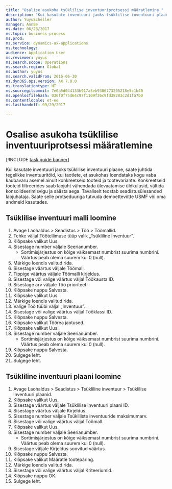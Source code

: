 ```yaml
--- 
title: "Osalise asukoha tsüklilise inventuuriprotsessi määratlemine "
description: "Kui kasutate inventuuri jaoks tsüklilise inventuuri plaane, saate juhtida tegelikke inventuuritöid, kui taotlete, et asukohas loendataks kogu vaba kaubavaru asemel ainult konkreetseid tooteid ja tootevariante."
author: YuyuScheller
manager: AnnBe
ms.date: 06/23/2017
ms.topic: business-process
ms.prod: 
ms.service: dynamics-ax-applications
ms.technology: 
audience: Application User
ms.reviewer: yuyus
ms.search.scope: Operations
ms.search.region: Global
ms.author: yuyus
ms.search.validFrom: 2016-06-30
ms.dyn365.ops.version: AX 7.0.0
ms.translationtype: HT
ms.sourcegitcommit: 7e0a5d044133b917a3eb9386773205218e5c1b40
ms.openlocfilehash: 030f0f75d64c97f1109f36c9fd38283c2d1fa7b0
ms.contentlocale: et-ee
ms.lasthandoff: 09/29/2017

---
```

# <a name="define-partial-location-cycle-counting-process"></a>Osalise asukoha tsüklilise inventuuriprotsessi määratlemine  

[!INCLUDE [task guide banner](../../includes/task-guide-banner.md)]

Kui kasutate inventuuri jaoks tsüklilise inventuuri plaane, saate juhtida tegelikke inventuuritöid, kui taotlete, et asukohas loendataks kogu vaba kaubavaru asemel ainult konkreetseid tooteid ja tootevariante. Konkreetseid tooteid filtreerides saab laojuht vähendada ülevaatamise üldkulusid, vältida konsolideerimisvigu ja säästa aega. Tavaliselt teostab seadistusülesanded laojuhataja. Saate selle protseduuriga tutvuda demoettevõtte USMF või oma andmeid kasutades.


## <a name="create-a-cycle-counting-work-template"></a>Tsüklilise inventuuri malli loomine
1. Avage Laohaldus > Seadistus > Töö > Töömallid.
2. Tehke väljal Töötellimuse tüüp valik „Tsükliline inventuur”.
3. Klõpsake valikut Uus.
4. Sisestage number väljale Seerianumber.
    * Sortimisjärjestus on kõige väiksemast numbrist suurima numbrini. Väärtus peab olema suurem kui 0 (null).  
5. Märkige loendis valitud rida.
6. Sisestage väärtus väljale Töömall.
7. Tippige väärtus väljale Töömalli kirjeldus.
8. Sisestage või valige väärtus väljal Töökausta ID.
9. Sisestage arv väljale Töö prioriteet.
10. Klõpsake nuppu Salvesta.
11. Klõpsake valikut Uus.
12. Märkige loendis valitud rida.
13. Valige Töö tüübi väljal „Inventuur”.
14. Sisestage või valige väärtus väljal Tööklassi ID.
15. Klõpsake nuppu Salvesta.
16. Klõpsake valikut Töörea jaotused.
17. Klõpsake valikut Uus.
18. Sisestage number väljale Seerianumber.
    * Sortimisjärjestus on kõige väiksemast numbrist suurima numbrini. Väärtus peab olema suurem kui 0 (null).  
19. Klõpsake nuppu Salvesta.
20. Sulgege leht.
21. Sulgege leht.

## <a name="create-a-cycle-counting-plan"></a>Tsükliline inventuuri plaani loomine
1. Avage Laohaldus > Seadistus > Tsükliline inventuur > Tsüklilise inventuuri plaanid.
2. Klõpsake valikut Uus.
3. Sisestage väärtus väljale Tsüklilise inventuuri plaani ID.
4. Sisestage väärtus väljale Kirjeldus.
5. Sisestage number väljale Tsükliliste inventuuride maksimumarv.
6. Sisestage või valige väärtus väljal Töömall.
7. Klõpsake valikut Uus.
8. Sisestage number väljale Seerianumber.
    * Sortimisjärjestus on kõige väiksemast numbrist suurima numbrini. Väärtus peab olema suurem kui 0 (null).  
9. Sisestage väljale Kirjeldus soovitud väärtus.
10. Klõpsake nuppu Salvesta.
11. Klõpsake valikut Määratle tootepäring.
12. Märkige loendis valitud rida.
13. Sisestage või valige väärtus väljal Kriteeriumid.
14. Klõpsake nuppu OK.
15. Sulgege leht.


